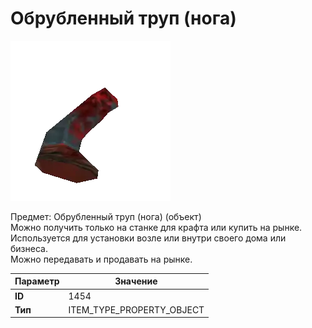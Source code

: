 # Обрубленный труп (нога)

![Item Image](../img/1454.webp?raw=true)

Предмет: Обрубленный труп (нога) (объект)<br>Можно получить только на станке для крафта или купить на рынке.<br>Используется для установки возле или внутри своего дома или бизнеса.<br>Можно передавать и продавать на рынке.


| Параметр | Значение |
|----------|----------|
| **ID** | 1454 |
| **Тип** | ITEM_TYPE_PROPERTY_OBJECT |

